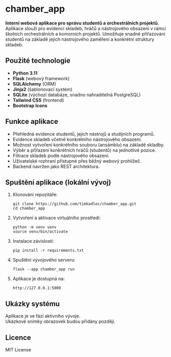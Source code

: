 # chamber_app

**Interní webová aplikace pro správu studentů a orchestrálních projektů.**  
Aplikace slouží pro evidenci skladeb, hráčů a nástrojového obsazení v rámci školních orchestrálních a komorních projektů. Umožňuje snadné přiřazování studentů na základě jejich nástrojového zaměření a konkrétní struktury skladeb.

## Použité technologie

- **Python 3.11**
- **Flask** (webový framework)
- **SQLAlchemy** (ORM)
- **Jinja2** (šablonovací systém)
- **SQLite** (výchozí databáze, snadno nahraditelná PostgreSQL)
- **Tailwind CSS** (frontend)
- **Bootstrap Icons**

## Funkce aplikace

- Přehledná evidence studentů, jejich nástrojů a studijních programů.
- Evidence skladeb včetně konkrétního nástrojového obsazení.
- Možnost vytvoření konkrétního souboru (ansámblu) na základě skladby.
- Výběr a přiřazení konkrétních hráčů (studentů) na jednotlivé pozice.
- Filtrace skladeb podle nástrojového obsazení.
- Uživatelské rozhraní přístupné přes běžný webový prohlížeč.
- Backend navržen jako REST architektura.

## Spuštění aplikace (lokální vývoj)

1. Klonování repozitáře:
   ```
   git clone https://github.com/timkadlec/chamber_app.git
   cd chamber_app
   ```

2. Vytvoření a aktivace virtuálního prostředí:
   ```
   python -m venv venv
   source venv/bin/activate
   ```

3. Instalace závislostí:
   ```
   pip install -r requirements.txt
   ```

4. Spuštění vývojového serveru:
   ```
   flask --app chamber_app run
   ```

5. Aplikace je dostupná na:
   ```
   http://127.0.0.1:5000
   ```

## Ukázky systému

Aplikace je ve fázi aktivního vývoje.  
Ukázkové snímky obrazovek budou přidány později.

## Licence

MIT License
